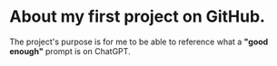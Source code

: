 # About my first project on GitHub.
The project's purpose is for me to be able to reference what a **"good enough"** prompt is on ChatGPT.

